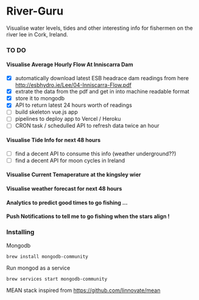 
# River-Guru

Visualise water levels, tides and other interesting info for fishermen on the river lee in Cork, Ireland.


### TO DO

#### Visualise Average Hourly Flow At Inniscarra Dam
- [X] automatically download latest ESB headrace dam readings from here 
 http://esbhydro.ie/Lee/04-Inniscarra-Flow.pdf
- [X] extrate the data from the pdf and get in into machine readable format
- [X] store it to mongodb
- [X] API to return latest 24 hours worth of readings
- [ ] build skeleton vue.js app
- [ ] pipelines to deploy app to Vercel / Heroku
- [ ] CRON task / schedulled API to refresh data twice an hour

#### Visualise Tide Info for next 48 hours
- [ ] find a decent API to consume this info (weather underground??)
- [ ] find a decent API for moon cycles in Ireland

#### Visualise Current Temaperature at the kingsley wier

#### Visualise weather forecast for next 48 hours

#### Analytics to predict good times to go fishing ...


#### Push Notifications to tell me to go fishing when the stars align !


### Installing

Mongodb
```
brew install mongodb-community
```

Run mongod as a service

```
brew services start mongodb-community
```

MEAN stack inspired from https://github.com/linnovate/mean
                                                